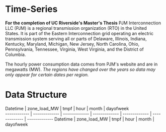 # Time-Series
**For the completion of UC Riverside's Master's Thesis**
PJM Interconnection LLC (PJM) is a regional transmission organization (RTO) in the United States. It is part of the Eastern Interconnection grid operating an electric transmission system serving all or parts of Delaware, Illinois, Indiana, Kentucky, Maryland, Michigan, New Jersey, North Carolina, Ohio, Pennsylvania, Tennessee, Virginia, West Virginia, and the District of Columbia.

The hourly power consumption data comes from PJM's website and are in megawatts (MW).
*The regions have changed over the years so data may only appear for certain dates per region.*
# Data Structure
Datetime | zone_load_MW | tmpf | hour | month | dayofweek  
------------ | ------------- | ------------- | ------------- | ------------- | ------------- | ------------- 
Datetime | zone_load_MW | tmpf | hour | month | dayofweek 


